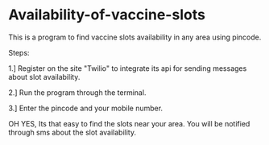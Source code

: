 # Availability-of-vaccine-slots
This is a program to find vaccine slots availability in any area using pincode.

Steps: 

1.] Register on the site "Twilio" to integrate its api for sending messages about slot availability.

2.] Run the program through the terminal.

3.] Enter the pincode and your mobile number.

OH YES, Its that easy to find the slots near your area. You will be notified through sms about the slot availability.

